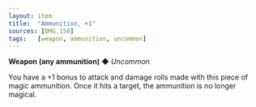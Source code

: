 ```yaml
---
layout: item
title:  "Ammunition, +1"
sources: [DMG.150]
tags:   [weapon, ammunition, uncommon]
---
```


**Weapon (any ammunition)** ◆ *Uncommon*

You have a +1 bonus to attack and damage rolls made with this piece of magic ammunition. Once it hits a target, the ammunition is no longer magical.
